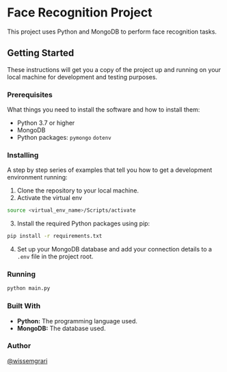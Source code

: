 # Face Recognition Project

This project uses Python and MongoDB to perform face recognition tasks.

## Getting Started

These instructions will get you a copy of the project up and running on your local machine for development and testing purposes.

### Prerequisites

What things you need to install the software and how to install them:

- Python 3.7 or higher
- MongoDB
- Python packages: `pymongo` `dotenv`

### Installing

A step by step series of examples that tell you how to get a development environment running:

1. Clone the repository to your local machine.
2. Activate the virtual env
```bash
source <virtual_env_name>/Scripts/activate
```
3. Install the required Python packages using pip:

```bash
pip install -r requirements.txt
```
4. Set up your MongoDB database and add your connection details to a `.env` file in the project root.

### Running
```bash
python main.py
```

### Built With
- **Python:** The programming language used.
- **MongoDB:** The database used.

### Author
[@wissemgrari](https://www.github.com/wissemgrari)